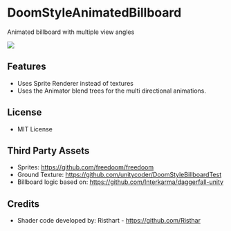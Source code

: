 # DoomStyleAnimatedBillboard
Animated billboard with multiple view angles

<img src="doc/WalkAround.gif"/>

## Features
+ Uses Sprite Renderer instead of textures
+ Uses the Animator blend trees for the multi directional animations.

## License
+ MIT License

## Third Party Assets
+ Sprites: https://github.com/freedoom/freedoom
+ Ground Texture: https://github.com/unitycoder/DoomStyleBillboardTest
+ Billboard logic based on: https://github.com/Interkarma/daggerfall-unity

## Credits
+ Shader code developed by: Risthart - https://github.com/Risthar